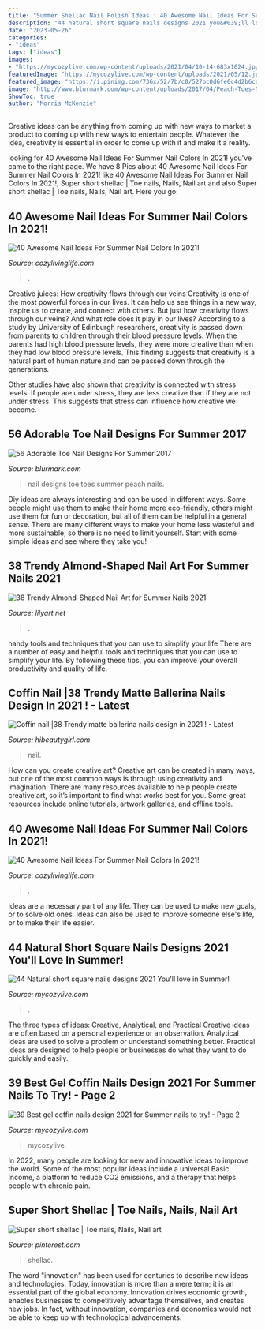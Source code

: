 ```yaml
---
title: "Summer Shellac Nail Polish Ideas : 40 Awesome Nail Ideas For Summer Nail Colors In 2021!"
description: "44 natural short square nails designs 2021 you&#039;ll love in summer!"
date: "2023-05-26"
categories:
- "ideas"
tags: ["ideas"]
images:
- "https://mycozylive.com/wp-content/uploads/2021/04/10-14-683x1024.jpg"
featuredImage: "https://mycozylive.com/wp-content/uploads/2021/05/12.jpg"
featured_image: "https://i.pinimg.com/736x/52/7b/c0/527bc0d6fe0c4d2b6cad485bd0021c62--hair-dos-nail-artist.jpg"
image: "http://www.blurmark.com/wp-content/uploads/2017/04/Peach-Toes-Nail-Art.jpg"
ShowToc: true
author: "Morris McKenzie"
---
```



Creative ideas can be anything from coming up with new ways to market a product to coming up with new ways to entertain people. Whatever the idea, creativity is essential in order to come up with it and make it a reality.

	

		
looking for 40 Awesome Nail Ideas For Summer Nail Colors In 2021! you've came to the right page. We have 8 Pics about 40 Awesome Nail Ideas For Summer Nail Colors In 2021! like 40 Awesome Nail Ideas For Summer Nail Colors In 2021!, Super short shellac | Toe nails, Nails, Nail art and also Super short shellac | Toe nails, Nails, Nail art. Here you go:
		
    
## 40 Awesome Nail Ideas For Summer Nail Colors In 2021!

<img loading=lazy src="https://cozylivinglife.com/wp-content/uploads/2021/05/25-2-768x1152.jpg" onerror="this.onerror=null;this.src='https://tse1.mm.bing.net/th?id=OIP.5XrsSYrPTfXgjxiVBpsZaAHaLH&amp;pid=15.1';" alt="40 Awesome Nail Ideas For Summer Nail Colors In 2021!">

_Source: cozylivinglife.com_

>. 

	

Creative juices: How creativity flows through our veins
Creativity is one of the most powerful forces in our lives. It can help us see things in a new way, inspire us to create, and connect with others. But just how creativity flows through our veins? And what role does it play in our lives?
According to a study by University of Edinburgh researchers, creativity is passed down from parents to children through their blood pressure levels. When the parents had high blood pressure levels, they were more creative than when they had low blood pressure levels. This finding suggests that creativity is a natural part of human nature and can be passed down through the generations.

Other studies have also shown that creativity is connected with stress levels. If people are under stress, they are less creative than if they are not under stress. This suggests that stress can influence how creative we become.

    
## 56 Adorable Toe Nail Designs For Summer 2017

<img loading=lazy src="http://www.blurmark.com/wp-content/uploads/2017/04/Peach-Toes-Nail-Art.jpg" onerror="this.onerror=null;this.src='https://tse1.mm.bing.net/th?id=OIP.1lgQVU3GOAgvC2xscb3GIAHaHa&amp;pid=15.1';" alt="56 Adorable Toe Nail Designs For Summer 2017">

_Source: blurmark.com_

>nail designs toe toes summer peach nails. 

	

Diy ideas are always interesting and can be used in different ways. Some people might use them to make their home more eco-friendly, others might use them for fun or decoration, but all of them can be helpful in a general sense. There are many different ways to make your home less wasteful and more sustainable, so there is no need to limit yourself. Start with some simple ideas and see where they take you!

    
## 38 Trendy Almond-Shaped Nail Art For Summer Nails 2021

<img loading=lazy src="https://lilyart.net/wp-content/uploads/2021/06/4-3-683x1024.jpg" onerror="this.onerror=null;this.src='https://tse1.mm.bing.net/th?id=OIP.tz3kfzo0xsbQSFImC6nuJQHaLG&amp;pid=15.1';" alt="38 Trendy Almond-Shaped Nail Art for Summer Nails 2021">

_Source: lilyart.net_

>. 

	

handy tools and techniques that you can use to simplify your life
There are a number of easy and helpful tools and techniques that you can use to simplify your life. By following these tips, you can improve your overall productivity and quality of life.

    
## Coffin Nail |38 Trendy Matte Ballerina Nails Design In 2021 ! - Latest

<img loading=lazy src="https://hibeautygirl.com/wp-content/uploads/2021/03/28-7.jpg" onerror="this.onerror=null;this.src='https://tse1.mm.bing.net/th?id=OIP.fdbs4JdXLNfA5kYByxfsMwHaMo&amp;pid=15.1';" alt="Coffin nail |38 Trendy matte ballerina nails design in 2021 ! - Latest">

_Source: hibeautygirl.com_

>nail. 

	

How can you create creative art?
Creative art can be created in many ways, but one of the most common ways is through using creativity and imagination. There are many resources available to help people create creative art, so it’s important to find what works best for you. Some great resources include online tutorials, artwork galleries, and offline tools.

    
## 40 Awesome Nail Ideas For Summer Nail Colors In 2021!

<img loading=lazy src="https://cozylivinglife.com/wp-content/uploads/2021/05/7-2.jpg" onerror="this.onerror=null;this.src='https://tse2.mm.bing.net/th?id=OIP.IHZM-9TnvknLfhMSd94zuAHaLH&amp;pid=15.1';" alt="40 Awesome Nail Ideas For Summer Nail Colors In 2021!">

_Source: cozylivinglife.com_

>. 

	

Ideas are a necessary part of any life. They can be used to make new goals, or to solve old ones. Ideas can also be used to improve someone else's life, or to make their life easier.

    
## 44 Natural Short Square Nails Designs 2021 You&#039;ll Love In Summer!

<img loading=lazy src="https://mycozylive.com/wp-content/uploads/2021/04/10-14-683x1024.jpg" onerror="this.onerror=null;this.src='https://tse3.mm.bing.net/th?id=OIP.0Y8uUB5zbBgFa7io6cKKBQHaLG&amp;pid=15.1';" alt="44 Natural short square nails designs 2021 You&#039;ll love in Summer!">

_Source: mycozylive.com_

>. 

	

The three types of ideas: Creative, Analytical, and Practical
Creative ideas are often based on a personal experience or an observation. Analytical ideas are used to solve a problem or understand something better. Practical ideas are designed to help people or businesses do what they want to do quickly and easily.

    
## 39 Best Gel Coffin Nails Design 2021 For Summer Nails To Try! - Page 2

<img loading=lazy src="https://mycozylive.com/wp-content/uploads/2021/05/12.jpg" onerror="this.onerror=null;this.src='https://tse2.mm.bing.net/th?id=OIP.aYT8z1U_pHWvvykSpNj3rgHaLH&amp;pid=15.1';" alt="39 Best gel coffin nails design 2021 for Summer nails to try! - Page 2">

_Source: mycozylive.com_

>mycozylive. 

	

In 2022, many people are looking for new and innovative ideas to improve the world. Some of the most popular ideas include a universal Basic Income, a platform to reduce CO2 emissions, and a therapy that helps people with chronic pain.

    
## Super Short Shellac | Toe Nails, Nails, Nail Art

<img loading=lazy src="https://i.pinimg.com/736x/52/7b/c0/527bc0d6fe0c4d2b6cad485bd0021c62--hair-dos-nail-artist.jpg" onerror="this.onerror=null;this.src='https://tse1.mm.bing.net/th?id=OIP.W4Ndvqc-ha3sEsml27kxBwHaJ3&amp;pid=15.1';" alt="Super short shellac | Toe nails, Nails, Nail art">

_Source: pinterest.com_

>shellac. 

	

The word "innovation" has been used for centuries to describe new ideas and technologies. Today, innovation is more than a mere term; it is an essential part of the global economy. Innovation drives economic growth, enables businesses to competitively advantage themselves, and creates new jobs. In fact, without innovation, companies and economies would not be able to keep up with technological advancements.

